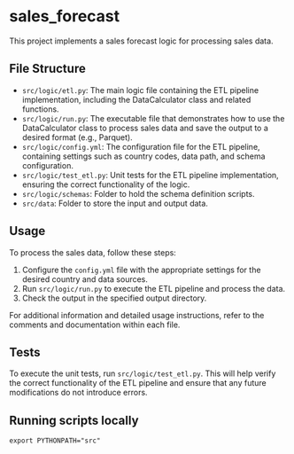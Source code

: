 # sales_forecast

This project implements a sales forecast logic for processing sales data.

## File Structure

- `src/logic/etl.py`: The main logic file containing the ETL pipeline implementation, including the DataCalculator class and related functions.
- `src/logic/run.py`: The executable file that demonstrates how to use the DataCalculator class to process sales data and save the output to a desired format (e.g., Parquet).
- `src/logic/config.yml`: The configuration file for the ETL pipeline, containing settings such as country codes, data path, and schema configuration.
- `src/logic/test_etl.py`: Unit tests for the ETL pipeline implementation, ensuring the correct functionality of the logic.
- `src/logic/schemas`: Folder to hold the schema definition scripts.
- `src/data`: Folder to store the input and output data.

## Usage

To process the sales data, follow these steps:

1. Configure the `config.yml` file with the appropriate settings for the desired country and data sources.
2. Run `src/logic/run.py` to execute the ETL pipeline and process the data.
3. Check the output in the specified output directory.

For additional information and detailed usage instructions, refer to the comments and documentation within each file.

## Tests

To execute the unit tests, run `src/logic/test_etl.py`. This will help verify the correct functionality of the ETL pipeline and ensure that any future modifications do not introduce errors.

## Running scripts locally

```shell
export PYTHONPATH="src"
```